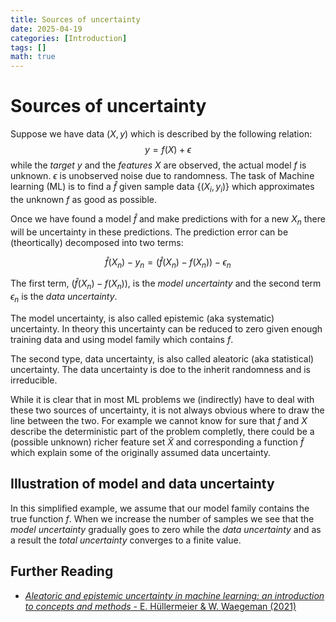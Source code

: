 ```yaml
---
title: Sources of uncertainty
date: 2025-04-19
categories: [Introduction]
tags: []  
math: true
---
```



# Sources of uncertainty
Suppose we have data $(X,y)$ which is described by the following relation:
$$y = f(X) + \epsilon$$ 
while the *target* $y$ and the *features* $X$ are observed, the actual model $f$ is unknown. $\epsilon$ is unobserved noise due to randomness.
The task of Machine learning (ML) is to find a $\hat{f}$ given sample data $\{(X_i,y_i)\}$ which approximates the unknown $f$ as good as possible. 


Once we have found a model $\hat{f}$ and make predictions with for a new $X_n$ there will be uncertainty in these predictions. The prediction error can be (theortically) decomposed into two terms:

$$\hat{f}(X_n) - y_n = \left(\hat{f}(X_n) - f(X_n)\right) - \epsilon_n$$

The first term, $\left(\hat{f}(X_n) - f(X_n)\right)$, is the *model uncertainty* and the second term $\epsilon_n$ is the *data uncertainty*.

The model uncertainty, is also called epistemic (aka systematic) uncertainty. In theory this uncertainty can be reduced to zero given enough training data and using model family which contains $f$.

The second type, data uncertainty, is also called aleatoric (aka statistical) uncertainty. The data uncertainty is doe to the inherit randomness and is irreducible. 

While it is clear that in most ML problems we (indirectly) have to deal with these two sources of uncertainty, it is not always obvious where to draw the line between the two. For example we cannot know for sure that $f$ and $X$ describe the deterministic part of the problem completly, there could be a (possible unknown) richer feature set $\tilde{X}$ and corresponding a function $\tilde{f}$ which explain some of the originally assumed data uncertainty.

## Illustration of model and data uncertainty
In this simplified example, we assume that our model family contains the true function $f$. When we increase the number of samples we see that the *model uncertainty* gradually goes to zero while the *data uncertainty* and as a result the *total uncertainty* converges to a finite value.


## Further Reading
* [*Aleatoric and epistemic uncertainty in machine learning: an introduction to concepts and methods* - E. Hüllermeier & W. Waegeman (2021)](https://link.springer.com/article/10.1007/s10994-021-05946-3)

